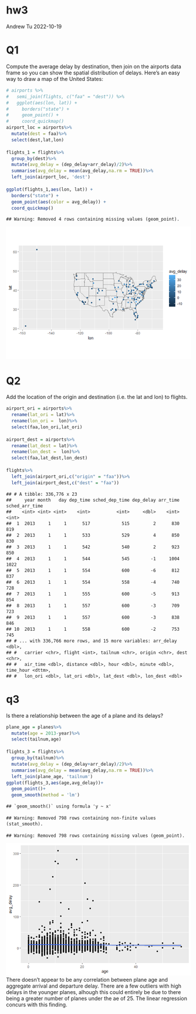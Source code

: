 hw3
================
Andrew Tu
2022-10-19

# Q1

Compute the average delay by destination, then join on the airports data
frame so you can show the spatial distribution of delays. Here’s an easy
way to draw a map of the United States:

``` r
# airports %>%
#   semi_join(flights, c("faa" = "dest")) %>%
#   ggplot(aes(lon, lat)) +
#     borders("state") +
#     geom_point() +
#     coord_quickmap()
airport_loc = airports%>%
  mutate(dest = faa)%>%
  select(dest,lat,lon)

flights_1 = flights%>%
  group_by(dest)%>%
  mutate(avg_delay = (dep_delay+arr_delay)/2)%>%
  summarise(avg_delay = mean(avg_delay,na.rm = TRUE))%>%
  left_join(airport_loc, 'dest')

ggplot(flights_1,aes(lon, lat)) +
  borders("state") +
  geom_point(aes(color = avg_delay)) +
  coord_quickmap()
```

    ## Warning: Removed 4 rows containing missing values (geom_point).

![](hw3_files/figure-gfm/q1-1.png)<!-- -->

# Q2

Add the location of the origin and destination (i.e. the lat and lon) to
flights.

``` r
airport_ori = airports%>%
  rename(lat_ori = lat)%>%
  rename(lon_ori =  lon)%>%
  select(faa,lon_ori,lat_ori)

airport_dest = airports%>%
  rename(lat_dest = lat)%>%
  rename(lon_dest =  lon)%>%
  select(faa,lat_dest,lon_dest)

flights%>%
  left_join(airport_ori,c("origin" = "faa"))%>%
  left_join(airport_dest,c("dest" = "faa"))
```

    ## # A tibble: 336,776 x 23
    ##     year month   day dep_time sched_dep_time dep_delay arr_time sched_arr_time
    ##    <int> <int> <int>    <int>          <int>     <dbl>    <int>          <int>
    ##  1  2013     1     1      517            515         2      830            819
    ##  2  2013     1     1      533            529         4      850            830
    ##  3  2013     1     1      542            540         2      923            850
    ##  4  2013     1     1      544            545        -1     1004           1022
    ##  5  2013     1     1      554            600        -6      812            837
    ##  6  2013     1     1      554            558        -4      740            728
    ##  7  2013     1     1      555            600        -5      913            854
    ##  8  2013     1     1      557            600        -3      709            723
    ##  9  2013     1     1      557            600        -3      838            846
    ## 10  2013     1     1      558            600        -2      753            745
    ## # ... with 336,766 more rows, and 15 more variables: arr_delay <dbl>,
    ## #   carrier <chr>, flight <int>, tailnum <chr>, origin <chr>, dest <chr>,
    ## #   air_time <dbl>, distance <dbl>, hour <dbl>, minute <dbl>, time_hour <dttm>,
    ## #   lon_ori <dbl>, lat_ori <dbl>, lat_dest <dbl>, lon_dest <dbl>

# q3

Is there a relationship between the age of a plane and its delays?

``` r
plane_age = planes%>%
  mutate(age = 2013-year)%>%
  select(tailnum,age)

flights_3 = flights%>%
  group_by(tailnum)%>%
  mutate(avg_delay = (dep_delay+arr_delay)/2)%>%
  summarise(avg_delay = mean(avg_delay,na.rm = TRUE))%>%
  left_join(plane_age, 'tailnum')
ggplot(flights_3,aes(age,avg_delay))+
  geom_point()+
  geom_smooth(method = 'lm')
```

    ## `geom_smooth()` using formula 'y ~ x'

    ## Warning: Removed 798 rows containing non-finite values (stat_smooth).

    ## Warning: Removed 798 rows containing missing values (geom_point).

![](hw3_files/figure-gfm/q3-1.png)<!-- --> There doesn’t appear to be
any correlation between plane age and aggregate arrival and departure
delay. There are a few outliers with high delays in the younger planes,
alhough this could entirely be due to there being a greater number of
planes under the ae of 25. The linear regression concurs with this
finding.

